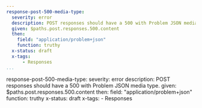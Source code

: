 ```yaml
---
response-post-500-media-type:
  severity: error
  description: POST responses should have a 500 with Problem JSON media type.
  given: $paths.post.responses.500.content
  then:
    field: "application/problem+json"
    function: truthy
  x-status: draft
  x-tags:
      - Responses       
...
```

response-post-500-media-type:
  severity: error
  description: POST responses should have a 500 with Problem JSON media type.
  given: $paths.post.responses.500.content
  then:
    field: "application/problem+json"
    function: truthy
  x-status: draft
  x-tags:
      - Responses      